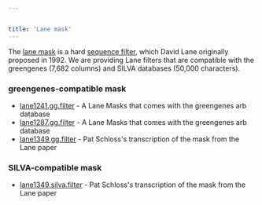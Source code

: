 ```yaml
---


title: 'Lane mask'
---
```

The [lane mask](lane_mask) is a hard [ sequence
filter](filter.seqs), which David Lane originally proposed in
1992. We are providing Lane filters that are compatible with the
greengenes (7,682 columns) and SILVA databases (50,000 characters).

### greengenes-compatible mask

-   [ lane1241.gg.filter](Media:lane1241.gg.filter) - A Lane
    Masks that comes with the greengenes arb database
-   [ lane1287.gg.filter](Media:lane1287.gg.filter) - A Lane
    Masks that comes with the greengenes arb database
-   [ lane1349.gg.filter](Media:lane1349.gg.filter) - Pat
    Schloss\'s transcription of the mask from the Lane paper

### SILVA-compatible mask

-   [ lane1349.silva.filter](Media:lane1349.silva.filter) -
    Pat Schloss\'s transcription of the mask from the Lane paper
